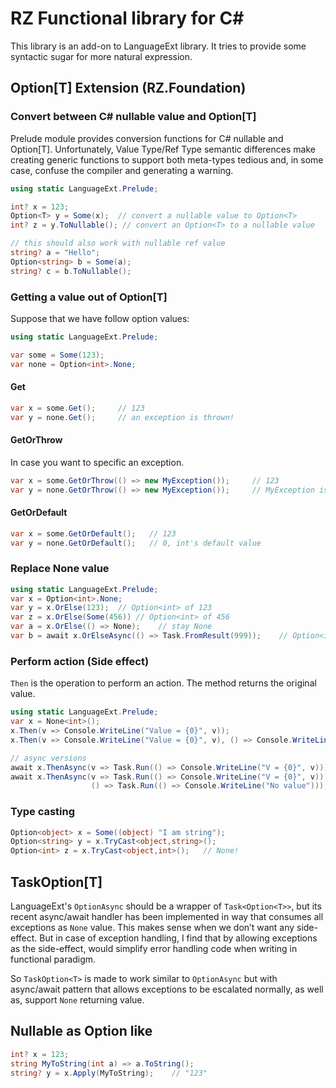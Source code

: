 # RZ Functional library for C#

This library is an add-on to LanguageExt library. It tries to provide some 
syntactic sugar for more natural expression.

## Option[T] Extension (RZ.Foundation) ##

### Convert between C# nullable value and Option[T] ##

Prelude module provides conversion functions for C# nullable and Option[T]. 
Unfortunately, Value Type/Ref Type semantic differences make creating generic functions to
support both meta-types tedious and, in some case, confuse the compiler and generating
a warning. 

```c#
using static LanguageExt.Prelude;

int? x = 123;
Option<T> y = Some(x);  // convert a nullable value to Option<T>
int? z = y.ToNullable(); // convert an Option<T> to a nullable value

// this should also work with nullable ref value
string? a = "Hello";
Option<string> b = Some(a);
string? c = b.ToNullable();
```

### Getting a value out of Option[T] ###

Suppose that we have follow option values:

```c#
using static LanguageExt.Prelude;

var some = Some(123);
var none = Option<int>.None;
```

#### Get ####

```c#
var x = some.Get();     // 123
var y = none.Get();     // an exception is thrown!
```

#### GetOrThrow ####

In case you want to specific an exception.

```c#
var x = some.GetOrThrow(() => new MyException());     // 123
var y = none.GetOrThrow(() => new MyException());     // MyException is thrown!
```

#### GetOrDefault ####

```c#
var x = some.GetOrDefault();   // 123
var y = none.GetOrDefault();   // 0, int's default value
```

### Replace None value ###

```c#
using static LanguageExt.Prelude;
var x = Option<int>.None;
var y = x.OrElse(123);  // Option<int> of 123
var z = x.OrElse(Some(456)) // Option<int> of 456
var a = x.OrElse(() => None);    // stay None
var b = await x.OrElseAsync(() => Task.FromResult(999));    // Option<int> of 999
```

### Perform action (Side effect) ###

`Then` is the operation to perform an action. The method returns the original value.

```c#
using static LanguageExt.Prelude;
var x = None<int>();
x.Then(v => Console.WriteLine("Value = {0}", v));
x.Then(v => Console.WriteLine("Value = {0}", v), () => Console.WriteLine("No value"));

// async versions
await x.ThenAsync(v => Task.Run(() => Console.WriteLine("V = {0}", v)));
await x.ThenAsync(v => Task.Run(() => Console.WriteLine("V = {0}", v)),
                  () => Task.Run(() => Console.WriteLine("No value")));
```

### Type casting ###

```c#
Option<object> x = Some((object) "I am string");
Option<string> y = x.TryCast<object,string>();
Option<int> z = x.TryCast<object,int>();   // None!
```

## TaskOption[T] ##

LanguageExt's `OptionAsync` should be a wrapper of `Task<Option<T>>`, but its recent async/await handler
has been implemented in way that consumes all exceptions as `None` value. This makes sense when we don’t
want any side-effect. But in case of exception handling, I find that by allowing exceptions as the side-effect,
would simplify error handling code when writing in functional paradigm.

So `TaskOption<T>` is made to work similar to `OptionAsync` but with async/await pattern that allows
exceptions to be escalated normally, as well as, support `None` returning value.

## Nullable as Option like

```c#
int? x = 123;
string MyToString(int a) => a.ToString();
string? y = x.Apply(MyToString);    // "123"
```